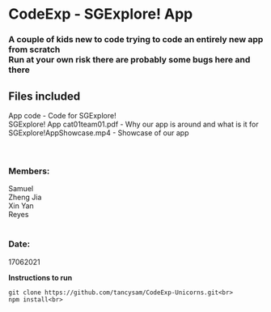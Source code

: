 <h1 >CodeExp - SGExplore! App</h1>
<h3>
A couple of kids new to code trying to code an entirely new app from scratch<br>
Run at your own risk there are probably some bugs here and there<br>
</h3>

<h2>Files included</h2>
App code - Code for SGExplore!<br>
SGExplore! App cat01team01.pdf - Why our app is around and what is it for<br>
SGExplore!AppShowcase.mp4 - Showcase of our app<br>
<br>
<br>
<h3>Members:</h3>
Samuel<br>
Zheng Jia<br>
Xin Yan<br>
Reyes<br>
<br>
<h3>Date:</h3>17062021<br>

**Instructions to run**


    git clone https://github.com/tancysam/CodeExp-Unicorns.git<br>
    npm install<br>


